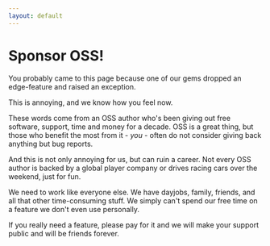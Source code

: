 ```yaml
---
layout: default
---
```


# Sponsor OSS!

You probably came to this page because one of our gems dropped an edge-feature and raised an exception.

This is annoying, and we know how you feel now.

These words come from an OSS author who's been giving out free software, support, time and money for a decade. OSS is a great thing, but those who benefit the most from it - _you_ - often do not consider giving back anything but bug reports.

And this is not only annoying for us, but can ruin a career. Not every OSS author is backed by a global player company or drives racing cars over the weekend, just for fun.

We need to work like everyone else. We have dayjobs, family, friends, and all that other time-consuming stuff. We simply can't spend our free time on a feature we don't even use personally.

If you really need a feature, please pay for it and we will make your support public and will be friends forever.

